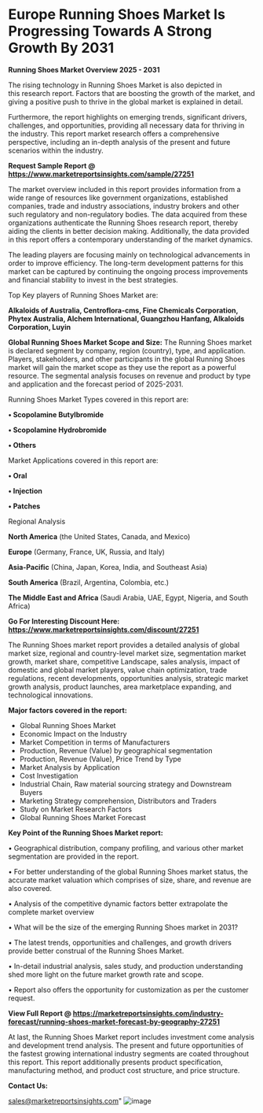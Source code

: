 # Europe Running Shoes Market Is Progressing Towards A Strong Growth By 2031

<Strong> Running Shoes Market Overview 2025 - 2031</strong>

The rising technology in Running Shoes Market is also depicted in this research report. Factors that are boosting the growth of the market, and giving a positive push to thrive in the global market is explained in detail.

Furthermore, the report highlights on emerging trends, significant drivers, challenges, and opportunities, providing all necessary data for thriving in the industry. This report market research offers a comprehensive perspective, including an in-depth analysis of the present and future scenarios within the industry.

<strong>Request Sample Report @ <a href=https://www.marketreportsinsights.com/sample/27251>https://www.marketreportsinsights.com/sample/27251</a></strong>

The market overview included in this report provides information from a wide range of resources like government organizations, established companies, trade and industry associations, industry brokers and other such regulatory and non-regulatory bodies. The data acquired from these organizations authenticate the Running Shoes research report, thereby aiding the clients in better decision making. Additionally, the data provided in this report offers a contemporary understanding of the market dynamics.

The leading players are focusing mainly on technological advancements in order to improve efficiency. The long-term development patterns for this market can be captured by continuing the ongoing process improvements and financial stability to invest in the best strategies.

Top Key players of Running Shoes Market are:

<strong>Alkaloids of Australia, Centroflora-cms, Fine Chemicals Corporation, Phytex Australia, Alchem International, Guangzhou Hanfang, Alkaloids Corporation, Luyin</strong>

<strong><b>Global Running Shoes Market Scope and Size:</b></strong>
The Running Shoes market is declared segment by company, region (country), type, and application. Players, stakeholders, and other participants in the global Running Shoes market will gain the market scope as they use the report as a powerful resource. The segmental analysis focuses on revenue and product by type and application and the forecast period of 2025-2031.

Running Shoes Market Types covered in this report are:

<strong>• Scopolamine Butylbromide

• Scopolamine Hydrobromide

• Others</strong>

Market Applications covered in this report are:

<strong>• Oral

• Injection

• Patches</strong> 

Regional Analysis

<strong>North America</strong> (the United States, Canada, and Mexico)

<strong>Europe</strong> (Germany, France, UK, Russia, and Italy)

<strong>Asia-Pacific</strong> (China, Japan, Korea, India, and Southeast Asia)

<strong>South America</strong> (Brazil, Argentina, Colombia, etc.)

<strong>The Middle East and Africa</strong> (Saudi Arabia, UAE, Egypt, Nigeria, and South Africa)

<strong>Go For Interesting Discount Here: <a href=https://www.marketreportsinsights.com/discount/27251>https://www.marketreportsinsights.com/discount/27251</a></strong>

The Running Shoes market report provides a detailed analysis of global market size, regional and country-level market size, segmentation market growth, market share, competitive Landscape, sales analysis, impact of domestic and global market players, value chain optimization, trade regulations, recent developments, opportunities analysis, strategic market growth analysis, product launches, area marketplace expanding, and technological innovations.

<strong><b>Major factors covered in the report:</b></strong>
<ul>
  <li>Global Running Shoes Market </li>
  <li>Economic Impact on the Industry</li>
  <li>Market Competition in terms of Manufacturers</li>
  <li>Production, Revenue (Value) by geographical segmentation</li>
  <li>Production, Revenue (Value), Price Trend by Type</li>
  <li>Market Analysis by Application</li>
  <li>Cost Investigation</li>
  <li>Industrial Chain, Raw material sourcing strategy and Downstream Buyers</li>
  <li>Marketing Strategy comprehension, Distributors and Traders</li>
  <li>Study on Market Research Factors</li>
  <li>Global Running Shoes Market Forecast</li>
</ul>

<strong><b>Key Point of the Running Shoes Market report:</b></strong>

• Geographical distribution, company profiling, and various other market segmentation are provided in the report.

• For better understanding of the global Running Shoes market status, the accurate market valuation which comprises of size, share, and revenue are also covered.

• Analysis of the competitive dynamic factors better extrapolate the complete market overview

• What will be the size of the emerging Running Shoes market in 2031?

• The latest trends, opportunities and challenges, and growth drivers provide better construal of the Running Shoes Market.

• In-detail industrial analysis, sales study, and production understanding shed more light on the future market growth rate and scope.

• Report also offers the opportunity for customization as per the customer request.

<strong><b>View Full Report @ <a href=https://marketreportsinsights.com/industry-forecast/running-shoes-market-forecast-by-geography-27251>https://marketreportsinsights.com/industry-forecast/running-shoes-market-forecast-by-geography-27251</a></b></strong>


At last, the Running Shoes Market report includes investment come analysis and development trend analysis. The present and future opportunities of the fastest growing international industry segments are coated throughout this report. This report additionally presents product specification, manufacturing method, and product cost structure, and price structure.

<strong>Contact Us:</strong>

sales@marketreportsinsights.com"
![image](https://github.com/user-attachments/assets/5b6e98ee-19c0-498d-bbb3-0f2d9679b012)
